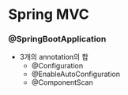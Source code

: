 # Spring MVC

### @SpringBootApplication

- 3개의 annotation의 합
  - @Configuration
  - @EnableAutoConfiguration
  - @ComponentScan